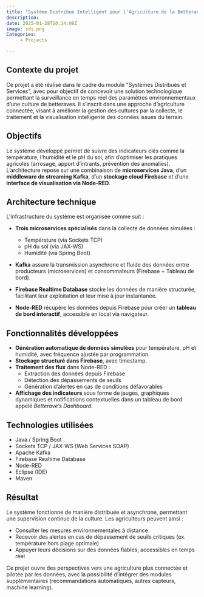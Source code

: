 ```yaml
---
title: "Système Distribué Intelligent pour l’Agriculture de la Betterave"
description: 
date: 2025-01-28T20:14:08Z
image: sds.png
Categories: 
     - Projects

---
```

## Contexte du projet

Ce projet a été réalisé dans le cadre du module "Systèmes Distribués et Services", avec pour objectif de concevoir une solution technologique permettant la surveillance en temps réel des paramètres environnementaux d’une culture de betteraves. Il s’inscrit dans une approche d’agriculture connectée, visant à améliorer la gestion des cultures par la collecte, le traitement et la visualisation intelligente des données issues du terrain.

## Objectifs

Le système développé permet de suivre des indicateurs clés comme la température, l’humidité et le pH du sol, afin d’optimiser les pratiques agricoles (arrosage, apport d’intrants, prévention des anomalies). L’architecture repose sur une combinaison de **microservices Java**, d’un **middleware de streaming Kafka**, d’un **stockage cloud Firebase** et d’une **interface de visualisation via Node-RED**.

## Architecture technique

L’infrastructure du système est organisée comme suit :

- **Trois microservices spécialisés** dans la collecte de données simulées :
  - Température (via Sockets TCP)
  - pH du sol (via JAX-WS)
  - Humidité (via Spring Boot)

- **Kafka** assure la transmission asynchrone et fluide des données entre producteurs (microservices) et consommateurs (Firebase + Tableau de bord).

- **Firebase Realtime Database** stocke les données de manière structurée, facilitant leur exploitation et leur mise à jour instantanée.

- **Node-RED** récupère les données depuis Firebase pour créer un **tableau de bord interactif**, accessible en local via navigateur.

## Fonctionnalités développées

- **Génération automatique de données simulées** pour température, pH et humidité, avec fréquence ajustée par programmation.
- **Stockage structuré dans Firebase**, avec timestamp.
- **Traitement des flux** dans Node-RED :
  - Extraction des données depuis Firebase
  - Détection des dépassements de seuils
  - Génération d’alertes en cas de conditions défavorables
- **Affichage des indicateurs** sous forme de jauges, graphiques dynamiques et notifications contextuelles dans un tableau de bord appelé *Betterave’s Dashboard*.

## Technologies utilisées

- Java / Spring Boot
- Sockets TCP / JAX-WS (Web Services SOAP)
- Apache Kafka
- Firebase Realtime Database
- Node-RED
- Eclipse (IDE)
- Maven

## Résultat

Le système fonctionne de manière distribuée et asynchrone, permettant une supervision continue de la culture. Les agriculteurs peuvent ainsi :
- Consulter les mesures environnementales à distance
- Recevoir des alertes en cas de dépassement de seuils critiques (ex. température hors plage optimale)
- Appuyer leurs décisions sur des données fiables, accessibles en temps réel

Ce projet ouvre des perspectives vers une agriculture plus connectée et pilotée par les données, avec la possibilité d’intégrer des modules supplémentaires (recommandations automatiques, autres capteurs, machine learning).

